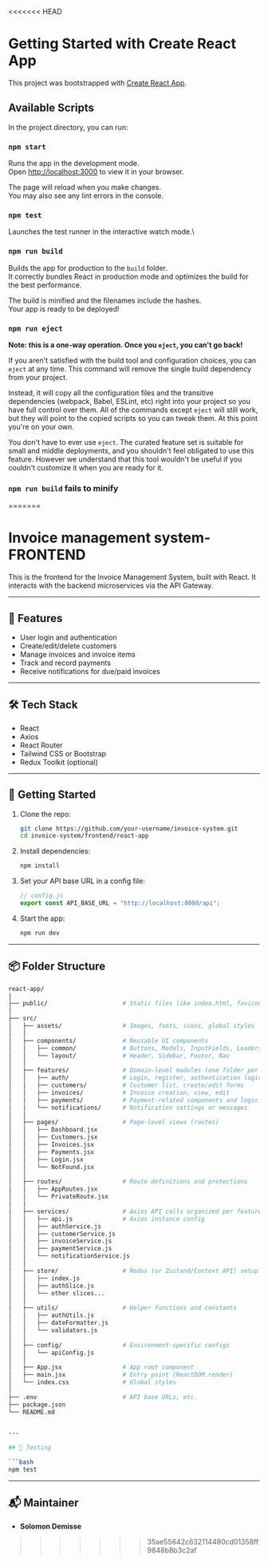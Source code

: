 <<<<<<< HEAD
# Getting Started with Create React App

This project was bootstrapped with [Create React App](https://github.com/facebook/create-react-app).

## Available Scripts

In the project directory, you can run:

### `npm start`

Runs the app in the development mode.\
Open [http://localhost:3000](http://localhost:3000) to view it in your browser.

The page will reload when you make changes.\
You may also see any lint errors in the console.

### `npm test`

Launches the test runner in the interactive watch mode.\

### `npm run build`

Builds the app for production to the `build` folder.\
It correctly bundles React in production mode and optimizes the build for the best performance.

The build is minified and the filenames include the hashes.\
Your app is ready to be deployed!

### `npm run eject`

**Note: this is a one-way operation. Once you `eject`, you can't go back!**

If you aren't satisfied with the build tool and configuration choices, you can `eject` at any time. This command will remove the single build dependency from your project.

Instead, it will copy all the configuration files and the transitive dependencies (webpack, Babel, ESLint, etc) right into your project so you have full control over them. All of the commands except `eject` will still work, but they will point to the copied scripts so you can tweak them. At this point you're on your own.

You don't have to ever use `eject`. The curated feature set is suitable for small and middle deployments, and you shouldn't feel obligated to use this feature. However we understand that this tool wouldn't be useful if you couldn't customize it when you are ready for it.

### `npm run build` fails to minify

=======
# Invoice management system-FRONTEND
This is the frontend for the Invoice Management System, built with React. It interacts with the backend microservices via the API Gateway.

---

## 🎯 Features

- User login and authentication
- Create/edit/delete customers
- Manage invoices and invoice items
- Track and record payments
- Receive notifications for due/paid invoices

---

## 🛠 Tech Stack

- React
- Axios
- React Router
- Tailwind CSS or Bootstrap
- Redux Toolkit (optional)

---

## 🚀 Getting Started

1. Clone the repo:

   ```bash
   git clone https://github.com/your-username/invoice-system.git
   cd invoice-system/frontend/react-app
   ```

2. Install dependencies:

   ```bash
   npm install
   ```

3. Set your API base URL in a config file:

   ```js
   // config.js
   export const API_BASE_URL = "http://localhost:8080/api";
   ```

4. Start the app:

   ```bash
   npm run dev
   ```

---

## 📦 Folder Structure

```bash
react-app/
│
├── public/                     # Static files like index.html, favicon, etc.
│
├── src/
│   ├── assets/                 # Images, fonts, icons, global styles
│   │
│   ├── components/             # Reusable UI components
│   │   ├── common/             # Buttons, Modals, InputFields, Loaders
│   │   └── layout/             # Header, Sidebar, Footer, Nav
│   │
│   ├── features/               # Domain-level modules (one folder per feature)
│   │   ├── auth/               # Login, register, authentication logic
│   │   ├── customers/          # Customer list, create/edit forms
│   │   ├── invoices/           # Invoice creation, view, edit
│   │   ├── payments/           # Payment-related components and logic
│   │   └── notifications/      # Notification settings or messages
│   │
│   ├── pages/                  # Page-level views (routes)
│   │   ├── Dashboard.jsx
│   │   ├── Customers.jsx
│   │   ├── Invoices.jsx
│   │   ├── Payments.jsx
│   │   ├── Login.jsx
│   │   └── NotFound.jsx
│   │
│   ├── routes/                 # Route definitions and protections
│   │   ├── AppRoutes.jsx
│   │   └── PrivateRoute.jsx
│   │
│   ├── services/               # Axios API calls organized per feature
│   │   ├── api.js              # Axios instance config
│   │   ├── authService.js
│   │   ├── customerService.js
│   │   ├── invoiceService.js
│   │   ├── paymentService.js
│   │   └── notificationService.js
│   │
│   ├── store/                  # Redux (or Zustand/Context API) setup
│   │   ├── index.js
│   │   ├── authSlice.js
│   │   └── other slices...
│   │
│   ├── utils/                  # Helper functions and constants
│   │   ├── authUtils.js
│   │   ├── dateFormatter.js
│   │   └── validators.js
│   │
│   ├── config/                 # Environment-specific configs
│   │   └── apiConfig.js
│   │
│   ├── App.jsx                 # App root component
│   ├── main.jsx                # Entry point (ReactDOM.render)
│   └── index.css               # Global styles
│
├── .env                        # API base URLs, etc.
├── package.json
└── README.md


---

## 🧪 Testing

```bash
npm test
```

---

## 📬 Maintainer

- **Solomon Demisse**

>>>>>>> 35ae55642c632114480cd01358ff9848b8b3c2af
